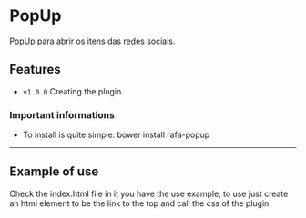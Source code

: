 # PopUp

PopUp para abrir os itens das redes sociais.
## Features

- `v1.0.0` Creating the plugin.

### Important informations

- To install is quite simple: bower install rafa-popup
-----

## Example of use
Check the index.html file in it you have the use example, to use just create an html element to be the link to the top and call the css of the plugin.